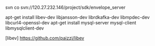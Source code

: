 
svn co svn://120.27.232.146/project/sdk/envelope_server

apt-get install libev-dev libjansson-dev librdkafka-dev libmpdec-dev libcurl4-openssl-dev
apt-get install mysql-server mysql-client libmysqlclient-dev

[libev]
https://github.com/paizzj/libev

